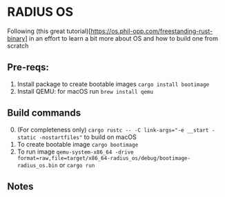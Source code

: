 # RADIUS OS

Following (this great tutorial)[https://os.phil-opp.com/freestanding-rust-binary] in an effort to learn a bit more about OS and how to build one from scratch


## Pre-reqs:
1. Install package to create bootable images `cargo install bootimage`
2. Install QEMU: for macOS run `brew install qemu`


## Build commands
0. (For completeness only)  `cargo rustc -- -C link-args="-e __start -static -nostartfiles"` to build on macOS
1. To create bootable image `cargo bootimage`
2. To run image             `qemu-system-x86_64 -drive format=raw,file=target/x86_64-radius_os/debug/bootimage-radius_os.bin` or `cargo run`


## Notes

